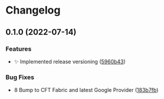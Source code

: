 # Changelog

## 0.1.0 (2022-07-14)


### Features

* :sparkles: Implemented release versioning ([5960b43](https://github.com/lewisstrong-appsbroker/apigee-terraform-modules/commit/5960b43908407603eee29e1d85141d14d102f6c4))


### Bug Fixes

* 8 Bump to CFT Fabric and latest Google Provider ([183b7fb](https://github.com/lewisstrong-appsbroker/apigee-terraform-modules/commit/183b7fb3db9f95494f6b28fceb1111155996578c))
